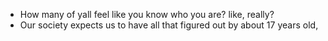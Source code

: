 - How many of yall feel like you know who you are? like, really?
- Our society expects us to have all that figured out by about 17 years old, 